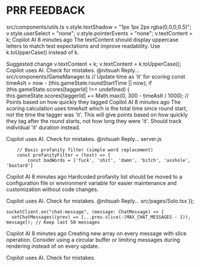 # PRR FEEDBACK 

src/components/utils.ts
      v.style.textShadow = "1px 1px 2px rgba(0,0,0,0.5)";
      v.style.userSelect = "none";
      v.style.pointerEvents = "none";
      v.textContent = k;
Copilot AI
8 minutes ago
The textContent should display uppercase letters to match test expectations and improve readability. Use k.toUpperCase() instead of k.

Suggested change
      v.textContent = k;
      v.textContent = k.toUpperCase();
Copilot uses AI. Check for mistakes.
@nitsuah	Reply...
src/components/GameManager.ts
    // Update time as 'it' for scoring
    const timeAsIt = now - (this.gameState.roundStartTime || now);
    if (this.gameState.scores[taggerId] !== undefined) {
      this.gameState.scores[taggerId] += Math.max(0, 300 - timeAsIt / 1000); // Points based on how quickly they tagged
Copilot AI
8 minutes ago
The scoring calculation uses timeAsIt which is the total time since round start, not the time the tagger was 'it'. This will give points based on how quickly they tag after the round starts, not how long they were 'it'. Should track individual 'it' duration instead.

Copilot uses AI. Check for mistakes.
@nitsuah	Reply...
server.js

        // Basic profanity filter (simple word replacement)
        const profanityFilter = (text) => {
            const badWords = ['fuck', 'shit', 'damn', 'bitch', 'asshole', 'bastard']
Copilot AI
8 minutes ago
Hardcoded profanity list should be moved to a configuration file or environment variable for easier maintenance and customization without code changes.

Copilot uses AI. Check for mistakes.
@nitsuah	Reply...
src/pages/Solo.tsx
    });

    socketClient.on("chat-message", (message: ChatMessage) => {
      setChatMessages((prev) => [...prev.slice(-(MAX_CHAT_MESSAGES - 1)), message]); // Keep last 50 messages
Copilot AI
8 minutes ago
Creating new array on every message with slice operation. Consider using a circular buffer or limiting messages during rendering instead of on every update.

Copilot uses AI. Check for mistakes.


